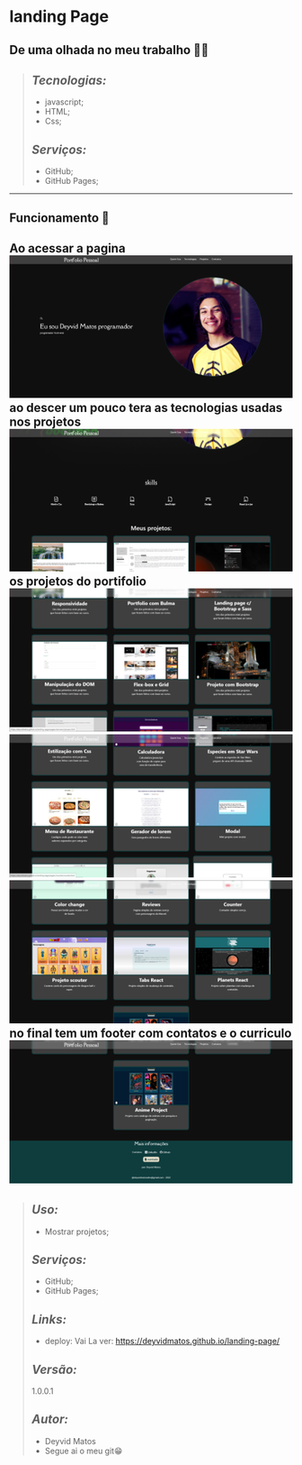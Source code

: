 # landing Page
De uma olhada no meu trabalho 🐱‍🏍
---
> ## *Tecnologias:*
> - javascript;
> - HTML;
> - Css;
> ## *Serviços:*
> - GitHub;
> - GitHub Pages;

---

## Funcionamento 🔎
Ao acessar a pagina
![image](https://github.com/deyvidMatos/landing-page/blob/main/github%20image/home.png)
ao descer um pouco tera as tecnologias usadas nos projetos
![image](https://github.com/deyvidMatos/landing-page/blob/main/github%20image/tecnologias.png)
os projetos do portifolio
![image](https://github.com/deyvidMatos/landing-page/blob/main/github%20image/projetos.png)
![image](https://github.com/deyvidMatos/landing-page/blob/main/github%20image/projetos-2.png)
![image](https://github.com/deyvidMatos/landing-page/blob/main/github%20image/projetos-3.png)
no final tem um footer com contatos e o curriculo
![image](https://github.com/deyvidMatos/landing-page/blob/main/github%20image/contatos.png)
---

> ## *Uso:*
> - Mostrar projetos;
> ## *Serviços:*
> - GitHub;
> - GitHub Pages;
> ## *Links:*
> - deploy: Vai La ver: https://deyvidmatos.github.io/landing-page/ 
> ## *Versão:*
>  1.0.0.1
> ## *Autor:*
> - Deyvid Matos
> - Segue ai o meu git😁
